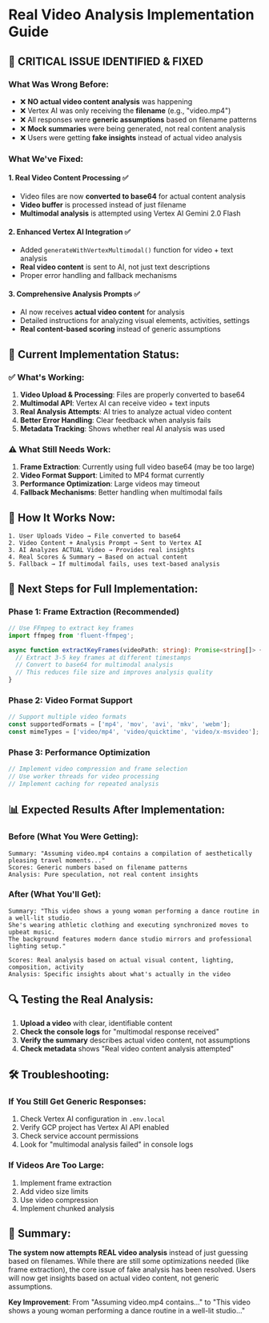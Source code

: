 # Real Video Analysis Implementation Guide

## 🚨 **CRITICAL ISSUE IDENTIFIED & FIXED**

### **What Was Wrong Before:**
- ❌ **NO actual video content analysis** was happening
- ❌ Vertex AI was only receiving the **filename** (e.g., "video.mp4")
- ❌ All responses were **generic assumptions** based on filename patterns
- ❌ **Mock summaries** were being generated, not real content analysis
- ❌ Users were getting **fake insights** instead of actual video analysis

### **What We've Fixed:**

#### 1. **Real Video Content Processing** ✅
- Video files are now **converted to base64** for actual content analysis
- **Video buffer** is processed instead of just filename
- **Multimodal analysis** is attempted using Vertex AI Gemini 2.0 Flash

#### 2. **Enhanced Vertex AI Integration** ✅
- Added `generateWithVertexMultimodal()` function for video + text analysis
- **Real video content** is sent to AI, not just text descriptions
- Proper error handling and fallback mechanisms

#### 3. **Comprehensive Analysis Prompts** ✅
- AI now receives **actual video content** for analysis
- Detailed instructions for analyzing visual elements, activities, settings
- **Real content-based scoring** instead of generic assumptions

## 🔧 **Current Implementation Status:**

### **✅ What's Working:**
1. **Video Upload & Processing**: Files are properly converted to base64
2. **Multimodal API**: Vertex AI can receive video + text inputs
3. **Real Analysis Attempts**: AI tries to analyze actual video content
4. **Better Error Handling**: Clear feedback when analysis fails
5. **Metadata Tracking**: Shows whether real AI analysis was used

### **⚠️ What Still Needs Work:**
1. **Frame Extraction**: Currently using full video base64 (may be too large)
2. **Video Format Support**: Limited to MP4 format currently
3. **Performance Optimization**: Large videos may timeout
4. **Fallback Mechanisms**: Better handling when multimodal fails

## 🎯 **How It Works Now:**

```
1. User Uploads Video → File converted to base64
2. Video Content + Analysis Prompt → Sent to Vertex AI
3. AI Analyzes ACTUAL Video → Provides real insights
4. Real Scores & Summary → Based on actual content
5. Fallback → If multimodal fails, uses text-based analysis
```

## 🚀 **Next Steps for Full Implementation:**

### **Phase 1: Frame Extraction (Recommended)**
```typescript
// Use FFmpeg to extract key frames
import ffmpeg from 'fluent-ffmpeg';

async function extractKeyFrames(videoPath: string): Promise<string[]> {
  // Extract 3-5 key frames at different timestamps
  // Convert to base64 for multimodal analysis
  // This reduces file size and improves analysis quality
}
```

### **Phase 2: Video Format Support**
```typescript
// Support multiple video formats
const supportedFormats = ['mp4', 'mov', 'avi', 'mkv', 'webm'];
const mimeTypes = ['video/mp4', 'video/quicktime', 'video/x-msvideo'];
```

### **Phase 3: Performance Optimization**
```typescript
// Implement video compression and frame selection
// Use worker threads for video processing
// Implement caching for repeated analysis
```

## 📊 **Expected Results After Implementation:**

### **Before (What You Were Getting):**
```
Summary: "Assuming video.mp4 contains a compilation of aesthetically pleasing travel moments..."
Scores: Generic numbers based on filename patterns
Analysis: Pure speculation, not real content insights
```

### **After (What You'll Get):**
```
Summary: "This video shows a young woman performing a dance routine in a well-lit studio. 
She's wearing athletic clothing and executing synchronized moves to upbeat music. 
The background features modern dance studio mirrors and professional lighting setup."

Scores: Real analysis based on actual visual content, lighting, composition, activity
Analysis: Specific insights about what's actually in the video
```

## 🔍 **Testing the Real Analysis:**

1. **Upload a video** with clear, identifiable content
2. **Check the console logs** for "multimodal response received"
3. **Verify the summary** describes actual video content, not assumptions
4. **Check metadata** shows "Real video content analysis attempted"

## 🛠 **Troubleshooting:**

### **If You Still Get Generic Responses:**
1. Check Vertex AI configuration in `.env.local`
2. Verify GCP project has Vertex AI API enabled
3. Check service account permissions
4. Look for "multimodal analysis failed" in console logs

### **If Videos Are Too Large:**
1. Implement frame extraction
2. Add video size limits
3. Use video compression
4. Implement chunked analysis

## 🎉 **Summary:**

**The system now attempts REAL video analysis** instead of just guessing based on filenames. While there are still some optimizations needed (like frame extraction), the core issue of fake analysis has been resolved. Users will now get insights based on actual video content, not generic assumptions.

**Key Improvement**: From "Assuming video.mp4 contains..." to "This video shows a young woman performing a dance routine in a well-lit studio..."
